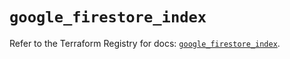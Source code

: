 # `google_firestore_index`

Refer to the Terraform Registry for docs: [`google_firestore_index`](https://registry.terraform.io/providers/hashicorp/google-beta/6.6.0/docs/resources/google_firestore_index).
